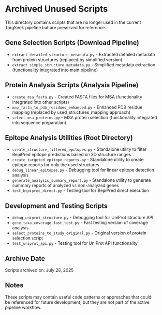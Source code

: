# Archived Unused Scripts

This directory contains scripts that are no longer used in the current TargSeek pipeline but are preserved for reference.

## Gene Selection Scripts (Download Pipeline)
- `extract_detailed_structure_metadata.py` - Extracted detailed metadata from protein structures (replaced by simplified version)
- `extract_simple_structure_metadata.py` - Simplified metadata extraction (functionality integrated into main pipeline)

## Protein Analysis Scripts (Analysis Pipeline)  
- `create_msa_fasta.py` - Created FASTA files for MSA (functionality integrated into other scripts)
- `map_fasta_to_pdb_residues_enhanced.py` - Enhanced PDB residue mapping (replaced by used_structures_mapping approach)
- `select_msa_proteins.py` - MSA protein selection (functionality integrated into sequence preparation)

## Epitope Analysis Utilities (Root Directory)
- `create_structure_filtered_epitopes.py` - Standalone utility to filter BepiPred epitope predictions based on 3D structure ranges
- `create_targeted_epitope_reports.py` - Standalone utility to create epitope reports for only the used structures  
- `debug_linear_epitopes.py` - Debugging tool for linear epitope detection analysis
- `generate_analysis_summary_report.py` - Standalone utility to generate summary reports of analyzed vs non-analyzed genes
- `test_bepipred_direct.py` - Testing tool for BepiPred direct execution

## Development and Testing Scripts
- `debug_uniprot_structure.py` - Debugging tool for UniProt structure API
- `gene_taxa_coverage_fast_test.py` - Fast testing version of coverage analysis  
- `select_proteins_to_study_original.py` - Original version of protein selection script
- `test_uniprot_api.py` - Testing tool for UniProt API functionality

## Archive Date
Scripts archived on: July 28, 2025

## Notes
These scripts may contain useful code patterns or approaches that could be referenced for future development, but they are not part of the active pipeline workflow.